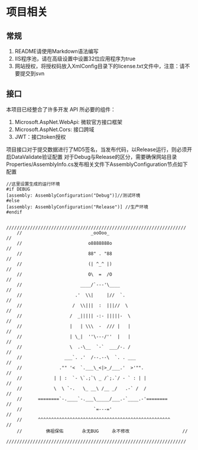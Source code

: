 ﻿# 项目相关

## 常规

1. README请使用Markdown语法编写
2. IIS程序池，请在高级设置中设置32位应用程序为true
3. 网站授权，将授权码放入XmlConfig目录下的license.txt文件中，注意：请不要提交到svn

## 接口

本项目已经整合了许多开发 API 所必要的组件：

1. Microsoft.AspNet.WebApi: 微软官方接口框架
2. Microsoft.AspNet.Cors: 接口跨域
3. JWT：接口token授权

项目接口对于提交数据进行了MD5签名，当发布代码，以Release运行，则必须开启DataValidate验证配置
对于Debug与Release的区分，需要确保网站目录Properties/AssemblyInfo.cs发布相关文件下AssemblyConfiguration节点如下配置

```
//这里设置生成的运行环境
#if DEBUG 
[assembly: AssemblyConfiguration("Debug")]//测试环境
#else
[assembly: AssemblyConfiguration("Release")] //生产环境
#endif

```





















```
	////////////////////////////////////////////////////////////////////
	//                          _ooOoo_                               //
	//                         o8888888o                              //
	//                         88" . "88                              //
	//                         (| ^_^ |)                              //
	//                         O\  =  /O                              //
	//                      ____/`---'\____                           //
	//                    .'  \\|     |//  `.                         //
	//                   /  \\|||  :  |||//  \                        //
	//                  /  _||||| -:- |||||-  \                       //
	//                  |   | \\\  -  /// |   |                       //
	//                  | \_|  ''\---/''  |   |                       //
	//                  \  .-\__  `-`  ___/-. /                       //
	//                ___`. .'  /--.--\  `. . ___                     //
	//              ."" '<  `.___\_<|>_/___.'  >'"".                  //
	//            | | :  `- \`.;`\ _ /`;.`/ - ` : | |                 //
	//            \  \ `-.   \_ __\ /__ _/   .-` /  /                 //
	//      ========`-.____`-.___\_____/___.-`____.-'========         //
	//                           `=---='                              //
	//      ^^^^^^^^^^^^^^^^^^^^^^^^^^^^^^^^^^^^^^^^^^^^^^^^^^        //
	//         佛祖保佑       永无BUG     永不修改                    //
	////////////////////////////////////////////////////////////////////
```